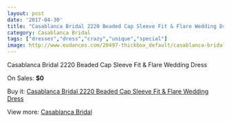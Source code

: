 ```yaml
---
layout: post
date: '2017-04-30'
title: "Casablanca Bridal 2220 Beaded Cap Sleeve Fit & Flare Wedding Dress"
category: Casablanca Bridal
tags: ["dresses","dress","crazy","unique","special"]
image: http://www.eudances.com/20497-thickbox_default/casablanca-bridal-2220-beaded-cap-sleeve-fit-flare-wedding-dress.jpg
---
```

Casablanca Bridal 2220 Beaded Cap Sleeve Fit & Flare Wedding Dress

On Sales: **$0**
<a href="https://www.eudances.com/en/casablanca-bridal/6155-casablanca-bridal-2220-beaded-cap-sleeve-fit-flare-wedding-dress.html"><amp-img layout="responsive" width="600" height="600" src="//www.eudances.com/20497-thickbox_default/casablanca-bridal-2220-beaded-cap-sleeve-fit-flare-wedding-dress.jpg" alt="Casablanca Bridal 2220 Beaded Cap Sleeve Fit & Flare Wedding Dress 0" /></a>
<a href="https://www.eudances.com/en/casablanca-bridal/6155-casablanca-bridal-2220-beaded-cap-sleeve-fit-flare-wedding-dress.html"><amp-img layout="responsive" width="600" height="600" src="//www.eudances.com/20499-thickbox_default/casablanca-bridal-2220-beaded-cap-sleeve-fit-flare-wedding-dress.jpg" alt="Casablanca Bridal 2220 Beaded Cap Sleeve Fit & Flare Wedding Dress 1" /></a>
<a href="https://www.eudances.com/en/casablanca-bridal/6155-casablanca-bridal-2220-beaded-cap-sleeve-fit-flare-wedding-dress.html"><amp-img layout="responsive" width="600" height="600" src="//www.eudances.com/20498-thickbox_default/casablanca-bridal-2220-beaded-cap-sleeve-fit-flare-wedding-dress.jpg" alt="Casablanca Bridal 2220 Beaded Cap Sleeve Fit & Flare Wedding Dress 2" /></a>

Buy it: [Casablanca Bridal 2220 Beaded Cap Sleeve Fit & Flare Wedding Dress](https://www.eudances.com/en/casablanca-bridal/6155-casablanca-bridal-2220-beaded-cap-sleeve-fit-flare-wedding-dress.html "Casablanca Bridal 2220 Beaded Cap Sleeve Fit & Flare Wedding Dress")

View more: [Casablanca Bridal](https://www.eudances.com/en/4-casablanca-bridal "Casablanca Bridal")